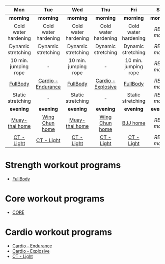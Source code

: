 

| Mon | Tue | Wed | Thu | Fri | Sat | Sun |
|:-:|:-:|:-:|:-:|:-:|:-:|:-:|
| **morning** | **morning** | **morning** | **morning** | **morning** | **morning** | **morning** |
| Cold water hardening | Cold water hardening | Cold water hardening | Cold water hardening | Cold water hardening | *REST mode* | Cold water hardening |
| Dynamic stretching | Dynamic stretching | Dynamic stretching | Dynamic stretching | Dynamic stretching | *REST mode* | Dynamic stretching |
| 10 min. jumping rope | *-* | 10 min. jumping rope | *-* | 10 min. jumping rope | *REST mode* | 10 min. jumping rope |
| [FullBody](https://github.com/mobsikx/workout/blob/coronavirus/FullBody.md) | [Cardio - Endurance](https://github.com/mobsikx/workout/blob/coronavirus/Cardio-Endurance.md) | [FullBody](https://github.com/mobsikx/workout/blob/coronavirus/FullBody.md) | [Cardio - Explosive](https://github.com/mobsikx/workout/blob/coronavirus/Cardio-Explosive.md) | [FullBody](https://github.com/mobsikx/workout/blob/coronavirus/FullBody.md) | *REST mode* | [CORE](https://github.com/mobsikx/workout/blob/coronavirus/Core.md) |
| Static stretching | *-* | Static stretching | *-* | Static stretching | *REST mode* | Static stretching |
| **evening** | **evening** | **evening** | **evening** | **evening** | **evening** | **evening** |
| [Muay-thai home](https://github.com/mobsikx/workout/blob/coronavirus/Muay-thai-home.md) | [Wing Chun home](https://github.com/mobsikx/workout/blob/coronavirus/Wing-chun-home.md) | [Muay-thai home](https://github.com/mobsikx/workout/blob/coronavirus/Muay-thai-home.md) | [Wing Chun home](https://github.com/mobsikx/workout/blob/coronavirus/Wing-chun-home.md) | [BJJ home](https://github.com/mobsikx/workout/blob/coronavirus/BJJ-home.md) | *REST mode* | [BJJ home](https://github.com/mobsikx/workout/blob/coronavirus/BJJ-home.md) | 
| [CT - Light](https://github.com/mobsikx/workout/blob/coronavirus/Cardio-Light.md) | [CT - Light](https://github.com/mobsikx/workout/blob/coronavirus/Cardio-Light.md) | [CT - Light](https://github.com/mobsikx/workout/blob/coronavirus/Cardio-Light.md) | [CT - Light](https://github.com/mobsikx/workout/blob/coronavirus/Cardio-Light.md) | [CT - Light](https://github.com/mobsikx/workout/blob/coronavirus/Cardio-Light.md) | *REST mode* | [CT - Light](https://github.com/mobsikx/workout/blob/coronavirus/Cardio-Light.md) |

# Strength workout programs
* [FullBody](https://github.com/mobsikx/workout/blob/coronavirus/FullBody.md)

# Core workout programs
* [CORE](https://github.com/mobsikx/workout/blob/coronavirus/Core.md)

# Cardio workout programs
* [Cardio - Endurance](https://github.com/mobsikx/workout/blob/coronavirus/Cardio-Endurance.md)
* [Cardio - Explosive](https://github.com/mobsikx/workout/blob/coronavirus/Cardio-Explosive.md)
* [CT - Light](https://github.com/mobsikx/workout/blob/coronavirus/Cardio-Light.md)
